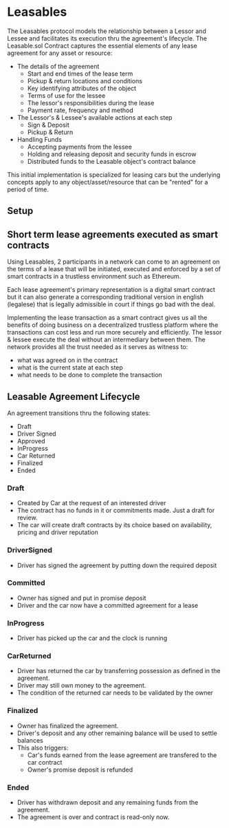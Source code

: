

# Leasables 

The Leasables protocol models the relationship between a Lessor and Lessee and facilitates its execution thru the agreement's lifecycle. The Leasable.sol Contract captures the essential elements of any lease agreement for any asset or resource:

* The details of the agreement
  * Start and end times of the lease term
  * Pickup & return locations and conditions
  * Key identifying attributes of the object
  * Terms of use for the lessee
  * The lessor's responsibilities during the lease
  * Payment rate, frequency and method
* The Lessor's & Lessee's available actions at each step
  * Sign & Deposit
  * Pickup & Return
* Handling Funds
  * Accepting payments from the lessee
  * Holding and releasing deposit and security funds in escrow
  * Distributed funds to the Leasable object's contract balance

This initial implementation is specialized for leasing cars but the underlying concepts apply to any object/asset/resource that can be "rented" for a period of time.


## Setup




## Short term lease agreements executed as smart contracts

Using Leasables, 2 participants in a network can come to an agreement on the terms of a lease that will be initiated, executed and enforced by a set of smart contracts in a trustless environment such as Ethereum.

Each lease agreement's primary representation is a digital smart contract but it can also generate a corresponding traditional version in english (legalese) that is legally admissible in court if things go bad with the deal.

Implementing the lease transaction as a smart contract gives us all the benefits of doing business on a decentralized trustless platform where the transactions can cost less and run more securely and efficiently. The lessor & lessee execute the deal without an intermediary between them. The network provides all the trust needed as it serves as witness to:
* what was agreed on in the contract
* what is the current state at each step
* what needs to be done to complete the transaction








## Leasable Agreement Lifecycle

An agreement transitions thru the following states:
 * Draft
 * Driver Signed
 * Approved
 * InProgress
 * Car Returned
 * Finalized
 * Ended

### Draft
  * Created by Car at the request of an interested driver
  * The contract has no funds in it or commitments made. Just a draft for review.
  * The car will create draft contracts by its choice based on availability, pricing and driver reputation

### DriverSigned
  * Driver has signed the agreement by putting down the required deposit

### Committed
  * Owner has signed and put in promise deposit
  * Driver and the car now have a committed agreement for a lease
  
### InProgress
  * Driver has picked up the car and the clock is running

### CarReturned
  * Driver has returned the car by transferring possession as defined in the agreement.
  * Driver may still own money to the agreement.
  * The condition of the returned car needs to be validated by the owner
  
### Finalized
  * Owner has finalized the agreement. 
  * Driver's deposit and any other remaining balance will be used to settle balances
  * This also triggers:
    * Car's funds earned from the lease agreement are transfered to the car contract
    * Owner's promise deposit is refunded

### Ended
  * Driver has withdrawn deposit and any remaining funds from the agreement.
  * The agreement is over and contract is read-only now.


